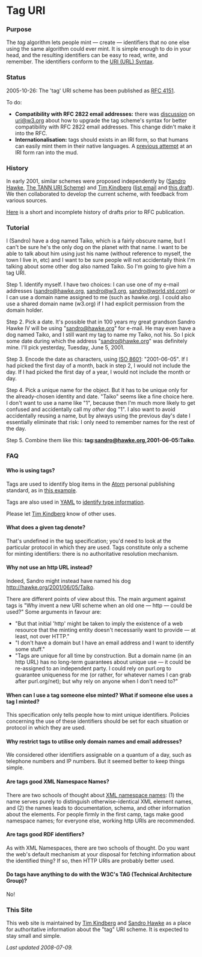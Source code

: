# Tag URI

### Purpose

The _tag_ algorithm lets people mint — create — identifiers that no one else using the same algorithm could ever mint. It is simple enough to do in your head, and the resulting identifiers can be easy to read, write, and remember. The identifiers conform to the [URI (URL) Syntax](http://www.ietf.org/rfc/rfc3986.txt).

### Status

2005-10-26: The 'tag' URI scheme has been published as [RFC 4151](http://www.faqs.org/rfcs/rfc4151.html).

To do:

*   **Compatibility with RFC 2822 email addresses:** there was [discussion](http://lists.w3.org/Archives/Public/uri/2005Oct/0008.html) on uri@w3.org about how to upgrade the tag scheme's syntax for better compatibility with RFC 2822 email addresses. This change didn't make it into the RFC.
*   **Internationalisation:** tags should exists in an IRI form, so that humans can easily mint them in their native languages. A [previous attempt](http://lists.w3.org/Archives/Public/uri/2004Oct/0013) at an IRI form ran into the mud.

### History

In early 2001, similar schemes were proposed independently by ([Sandro Hawke](http://www.w3.org/People/Sandro/), [The TANN URI Scheme](http://www.w3.org/2001/02/tann/)) and [Tim Kindberg](http://www.champignon.net) ([list email](http://web.archive.org/web/20030602090512/lists.netsol.com/cgi-bin/wa?A2=ind0101&L=urn-ietf&D=1&T=0&O=D&F=&S=&P=815) and [this draft](draft-2001-03-02.pdf)). We then collaborated to develop the current scheme, with feedback from various sources.

[Here](draftHistory.html) is a short and incomplete history of drafts prior to RFC publication.

### Tutorial

I (Sandro) have a dog named Taiko, which is a fairly obscure name, but I can't be sure he's the only dog on the planet with that name. I want to be able to talk about him using just his name (without reference to myself, the town I live in, etc) and I want to be sure people will not accidentally think I'm talking about some other dog also named Taiko. So I'm going to give him a tag URI.

Step 1\. Identify myself. I have two choices: I can use one of my e-mail addresses (sandro@hawke.org, sandro@w3.org, sandro@world.std.com) or I can use a domain name assigned to me (such as hawke.org). I could also use a shared domain name (w3.org) if I had explicit permission from the domain holder.

Step 2\. Pick a date. It's possible that in 100 years my great grandson Sandro Hawke IV will be using "sandro@hawke.org" for e-mail. He may even have a dog named Taiko, and I still want my tag to name my Taiko, not his. So I pick some date during which the address "sandro@hawke.org" was definitely mine. I'll pick yesterday, Tuesday, June 5, 2001\.

Step 3\. Encode the date as characters, using [ISO 8601](http://www.w3.org/TR/1998/NOTE-datetime-19980827): "2001-06-05". If I had picked the first day of a month, back in step 2, I would not include the day. If I had picked the first day of a year, I would not include the month or day.

Step 4\. Pick a unique name for the object. But it has to be unique only for the already-chosen identity and date. "Taiko" seems like a fine choice here. I don't want to use a name like "1", because then I'm much more likely to get confused and accidentally call my _other_ dog "1". I also want to avoid accidentally reusing a name, but by always using the previous day's date I essentially eliminate that risk: I only need to remember names for the rest of the day.

Step 5\. Combine them like this: **tag:sandro@hawke.org,2001-06-05:Taiko**.

### FAQ

<a name="whoIsUsing">

#### Who is using tags?

</a>

<a name="whoIsUsing">Tags are used to identify blog items in the</a> [Atom](http://www.atomenabled.org/) personal publishing standard, as in [this example](http://www.intertwingly.net/wiki/pie/IdElement?action=highlight&value=tag%3A).

Tags are also used in [YAML](http://www.yaml.org/) to [identify type information](http://yaml.org/spec/#model-tag).

Please let [Tim Kindberg](mailto:tim@matter2media.com) know of other uses.

#### What does a given tag denote?

That's undefined in the tag specification; you'd need to look at the particular protocol in which they are used. Tags constitute only a scheme for minting identifiers: there is no authoritative resolution mechanism.

#### Why not use an http URL instead?

Indeed, Sandro might instead have named his dog http://hawke.org/2001/06/05/Taiko.

There are different points of view about this. The main argument against tags is "Why invent a new URI scheme when an old one — http — could be used?" Some arguments in favour are:

*   "But that initial 'http' might be taken to imply the existence of a web resource that the minting entity doesn't necessarily want to provide — at least, not over HTTP."
*   "I don't have a domain but I have an email address and I want to identify some stuff."
*   "Tags are unique for all time by construction. But a domain name (in an http URL) has no long-term guarantees about unique use — it could be re-assigned to an independent party. I could rely on purl.org to guarantee uniqueness for me (or rather, for whatever names I can grab after purl.org/net); but why rely on anyone when I don't need to?"

#### When can I use a tag someone else minted? What if someone else uses a tag I minted?

This specification only tells people how to mint unique identifiers. Policies concerning the use of these identifiers should be set for each situation or protocol in which they are used.

#### Why restrict tags to utilise only domain names and email addresses?

We considered other identifiers assignable on a quantum of a day, such as telephone numbers and IP numbers. But it seemed better to keep things simple.

#### Are tags good XML Namespace Names?

There are two schools of thought about [XML namespace names](http://www.w3.org/TR/REC-xml-names/): (1) the name serves purely to distinguish otherwise-identical XML element names, and (2) the names leads to documentation, schema, and other information about the elements. For people firmly in the first camp, tags make good namespace names; for everyone else, working http URIs are recommended.

#### Are tags good RDF identifiers?

As with XML Namespaces, there are two schools of thought. Do you want the web's default mechanism at your disposal for fetching information about the identified thing? If so, then HTTP URIs are probably better used.

#### Do tags have anything to do with the W3C's TAG (Technical Architecture Group)?

No!

### This Site

This web site is maintained by [Tim Kindberg](http://champignon.net) and [Sandro Hawke](http://www.w3.org/People/Sandro/) as a place for authoritative information about the "tag" URI scheme. It is expected to stay small and simple.

_Last updated 2008-07-09._

